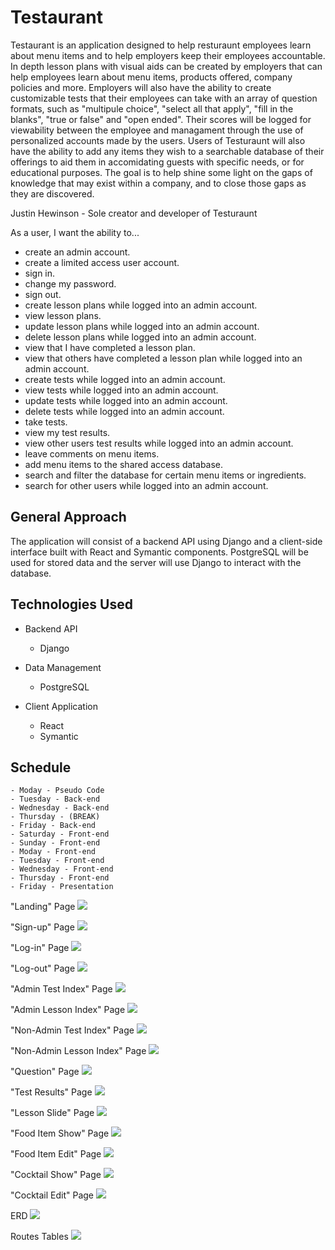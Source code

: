 # Testaurant

Testaurant is an application designed to help resturaunt employees learn about menu items and to help employers keep their employees accountable.
In depth lesson plans with visual aids can be created by employers that can help employees learn about menu items, products offered, company policies and more. Employers will also have the ability to create customizable tests that their employees can take with an array of question formats, such as "multipule choice", "select all that apply", "fill in the blanks", "true or false" and "open ended". Their scores will be logged for viewability between the employee and managament through the use of personalized accounts made by the users. Users of Testuraunt will also have the ability to add any items they wish to a searchable database of their offerings to aid them in accomidating guests with specific needs, or for educational purposes. The goal is to help shine some light on the gaps of knowledge that may exist within a company, and to close those gaps as they are discovered.

Justin Hewinson - Sole creator and developer of Testuraunt


As a user, I want the ability to...

  - create an admin account.
  - create a limited access user account.
  - sign in.
  - change my password.
  - sign out.
  - create lesson plans while logged into an admin account.
  - view lesson plans.
  - update lesson plans while logged into an admin account.
  - delete lesson plans while logged into an admin account.
  - view that I have completed a lesson plan.
  - view that others have completed a lesson plan while logged into an  admin account.
  - create tests while logged into an admin account.
  - view tests while logged into an admin account.
  - update tests while logged into an admin account.
  - delete tests while logged into an admin account.
  - take tests. 
  - view my test results.
  - view other users test results while logged into an admin account.
  - leave comments on menu items.
  - add menu items to the shared access database.
  - search and filter the database for certain menu items or ingredients.
  - search for other users while logged into an admin account.

 ## General Approach

The application will consist of a backend API using Django and a client-side interface built with React and Symantic components. PostgreSQL will be used for stored data and the server will use Django to interact with the database. 

## Technologies Used
- Backend API
    - Django

 - Data Management
    - PostgreSQL

- Client Application
    - React
    - Symantic

## Schedule
    - Moday - Pseudo Code
    - Tuesday - Back-end
    - Wednesday - Back-end
    - Thursday - (BREAK)
    - Friday - Back-end
    - Saturday - Front-end
    - Sunday - Front-end
    - Moday - Front-end
    - Tuesday - Front-end
    - Wednesday - Front-end
    - Thursday - Front-end
    - Friday - Presentation

    

 "Landing" Page
    ![](/testuarant_wireframes/Testuraunt-Landing.drawio.png)

 "Sign-up" Page
    ![](/testuarant_wireframes/Testuraunt-Sign%20up.drawio.png)

"Log-in" Page
    ![](/testuarant_wireframes/Testuraunt-Log%20in.drawio.png) 

"Log-out" Page
    ![](/testuarant_wireframes/Testuraunt-Log%20out.drawio.png)

"Admin Test Index" Page
    ![](/testuarant_wireframes/Testuraunt-Admin%20Test%20Index.drawio.png)

"Admin Lesson Index" Page
    ![](/testuarant_wireframes/Testuraunt-Admin%20Lesson%20Index.drawio%20(1).png)

"Non-Admin Test Index" Page
    ![](/testuarant_wireframes/Testuraunt-Test%20Index.drawio.png)    

"Non-Admin Lesson Index" Page
    ![](/testuarant_wireframes/Testuraunt-Lesson%20Index.drawio.png)

"Question" Page
    ![](/testuarant_wireframes/Testuraunt-Test%20Question%20Example.drawio.png)

"Test Results" Page
    ![](/testuarant_wireframes/Testuraunt-Test%20Results.drawio.png)

"Lesson Slide" Page
    ![](/testuarant_wireframes/Testuraunt-Lesson%20Example.drawio.png)

"Food Item Show" Page
    ![](/testuarant_wireframes/Testuraunt-Food%20Item%20Show.drawio.png)

"Food Item Edit" Page
    ![](/testuarant_wireframes/Testuraunt-Food%20Items%20Edit.drawio.png)

"Cocktail Show" Page
    ![](/testuarant_wireframes/Testuraunt-Cocktails%20Show.drawio.png)

"Cocktail Edit" Page
    ![](/testuarant_wireframes/Testuraunt-Cocktails%20Edit.drawio.png)

ERD
    ![](/testuarant_wireframes/Testuraunt-ERD.drawio.png)

Routes Tables
    ![](/testuarant_wireframes/Testuraunt-Routes%20Tables.drawio%20(1).png)
